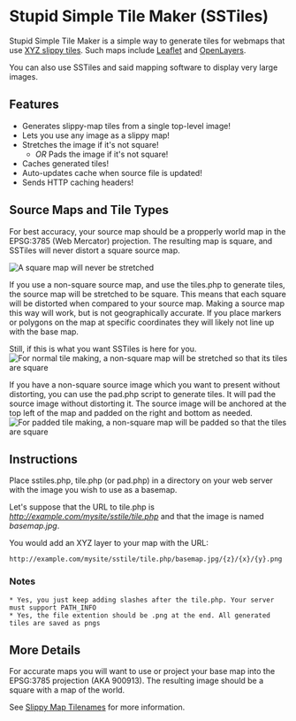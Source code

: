 Stupid Simple Tile Maker (SSTiles)
=======

Stupid Simple Tile Maker is a simple way to generate tiles for webmaps that use 
[XYZ slippy tiles](http://wiki.openstreetmap.org/wiki/Slippy_map_tilenames). Such 
maps include [Leaflet](http://leafletjs.com/) and [OpenLayers](http://openlayers.org/).

You can also use SSTiles and said mapping software to display very large images. 

Features
--------

 * Generates slippy-map tiles from a single top-level image!
 * Lets you use any image as a slippy map!
 * Stretches the image if it's not square!
    * *OR* Pads the image if it's not square!
 * Caches generated tiles!
 * Auto-updates cache when source file is updated!
 * Sends HTTP caching headers! 


Source Maps and Tile Types
--------------------------

For best accuracy, your source map should be a propperly world map in the 
EPSG:3785 (Web Mercator) projection. The resulting map is square, and SSTiles will 
never distort a square source map.

![A square map will never be stretched](https://raw.github.com/stuporglue/sstiles/master/img/square.png)

If you use a non-square source map, and use the tiles.php to generate tiles, the
source map will be stretched to be square. This means that each square will be 
distorted when compared to your source map. Making a source map this way will 
work, but is not geographically accurate. If you place markers or polygons on the 
map at specific coordinates they will likely not line up with the base map.

Still, if this is what you want SSTiles is here for you. 
![For normal tile making, a non-square map will be stretched so that its tiles are square](https://raw.github.com/stuporglue/sstiles/master/img/nonsquare.png)


If you have a non-square source image which you want to present without distorting, 
you can use the pad.php script to generate tiles. It will pad the source image 
without distorting it. The source image will be anchored at the top left of the 
map and padded on the right and bottom as needed.
![For padded tile making, a non-square map will be padded so that the tiles are square](https://raw.github.com/stuporglue/sstiles/master/img/padded.png)


Instructions
------------

Place sstiles.php, tile.php (or pad.php) in a directory on your web server with the image you wish to use as a basemap.

Let's suppose that the URL to tile.php is *http://example.com/mysite/sstile/tile.php* and that the image is named *basemap.jpg*.

You would add an XYZ layer to your map with the URL: 

    http://example.com/mysite/sstile/tile.php/basemap.jpg/{z}/{x}/{y}.png


### Notes

    * Yes, you just keep adding slashes after the tile.php. Your server must support PATH_INFO
    * Yes, the file extention should be .png at the end. All generated tiles are saved as pngs


More Details
------------

For accurate maps you will want to use or project your base map into the EPSG:3785 
projection (AKA 900913). The resulting image should be a square with a map of the world.

See [Slippy Map Tilenames](http://wiki.openstreetmap.org/wiki/Slippy_map_tilenames) for more information.
